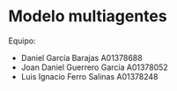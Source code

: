 # Modelo multiagentes

Equipo:

- Daniel García Barajas       A01378688
- Joan Daniel Guerrero García A01378052
- Luis Ignacio Ferro Salinas  A01378248

